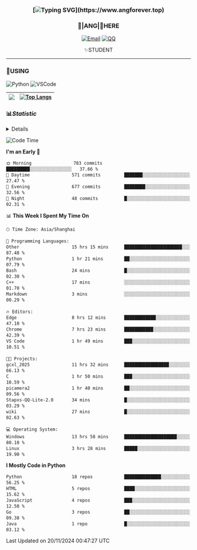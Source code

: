 <div align="center">


### [![Typing SVG](https://readme-typing-svg.herokuapp.com?size=25&duration=2500&color=8C43EA&vCenter=true&width=200&height=40&lines=%F0%9F%8C%B1ANGJustinl%F0%9F%8C%B1+!)](https://www.angforever.top)


### 🥛|**ANG**|🥛HERE



[![Email](https://img.shields.io/badge/Email-ANGJustin@mail.angforever.top-6A5ACD?style=flat-square&logoColor=fff)](mailto:ANGJustinl@163.com)
[![QQ](https://img.shields.io/badge/QQ-77139032-98FB98?style=flat-square&logoColor=fff)](https://qm.qq.com/cgi-bin/qm/qr?k=mcs-cON_aPNfc3hO8-H7lWJHDX-5nKr7&noverify=0)




✨STUDENT 

</div>

---

### 🎨USING

![Python](https://img.shields.io/badge/-Python-blue?style=flat-square&logo=Python&logoColor=fff)
![VSCode](https://img.shields.io/badge/-VSCode-blue?style=flat-square&logo=visualstudiocode&logoColor=fff)



|<img align="right" src="https://github-readme-stats.vercel.app/api?username=ANGJustinl&rank_icon=github&count_private=true&show_icons=true&hide_border=true&bg_color=15,f2f7fd,E0EAFC" />| [![Top Langs](https://github-readme-stats.vercel.app/api/top-langs/?username=angjustinl&hide=javascript,html,css)](https://github.com/angjustinl)|
|---|---|




### 📊*Statistic* 

<details>

<p align="center">
   <img src="github-metrics.svg" alt="typing-svg">
</p>

[![Github activity graph](https://github-readme-activity-graph.angforever.top/graph?username=ANGJustinl&theme=dracula)](https://github.com/ANGJustinl/ANGJustinl)
![image](https://github.com/ANGJustinl/ANGJustinl/assets/96008766/f6c957b8-b907-482a-8804-4c1f944d4b60)
</details>

<!--START_SECTION:waka-->
![Code Time](http://img.shields.io/badge/Code%20Time-430%20hrs%2038%20mins-blue)

**I'm an Early 🐤** 

```text
🌞 Morning                783 commits         █████████░░░░░░░░░░░░░░░░   37.66 % 
🌆 Daytime                571 commits         ███████░░░░░░░░░░░░░░░░░░   27.47 % 
🌃 Evening                677 commits         ████████░░░░░░░░░░░░░░░░░   32.56 % 
🌙 Night                  48 commits          █░░░░░░░░░░░░░░░░░░░░░░░░   02.31 % 
```


📊 **This Week I Spent My Time On** 

```text
🕑︎ Time Zone: Asia/Shanghai

💬 Programming Languages: 
Other                    15 hrs 15 mins      ██████████████████████░░░   87.48 % 
Python                   1 hr 21 mins        ██░░░░░░░░░░░░░░░░░░░░░░░   07.79 % 
Bash                     24 mins             █░░░░░░░░░░░░░░░░░░░░░░░░   02.30 % 
C++                      17 mins             ░░░░░░░░░░░░░░░░░░░░░░░░░   01.70 % 
Markdown                 3 mins              ░░░░░░░░░░░░░░░░░░░░░░░░░   00.29 % 

🔥 Editors: 
Edge                     8 hrs 12 mins       ████████████░░░░░░░░░░░░░   47.10 % 
Chrome                   7 hrs 23 mins       ███████████░░░░░░░░░░░░░░   42.39 % 
VS Code                  1 hr 49 mins        ███░░░░░░░░░░░░░░░░░░░░░░   10.51 % 

🐱‍💻 Projects: 
gcxl_2025                11 hrs 32 mins      █████████████████░░░░░░░░   66.13 % 
C                        1 hr 50 mins        ███░░░░░░░░░░░░░░░░░░░░░░   10.59 % 
picamera2                1 hr 40 mins        ██░░░░░░░░░░░░░░░░░░░░░░░   09.56 % 
Stapxs-QQ-Lite-2.0       34 mins             █░░░░░░░░░░░░░░░░░░░░░░░░   03.29 % 
wiki                     27 mins             █░░░░░░░░░░░░░░░░░░░░░░░░   02.63 % 

💻 Operating System: 
Windows                  13 hrs 58 mins      ████████████████████░░░░░   80.10 % 
Linux                    3 hrs 28 mins       █████░░░░░░░░░░░░░░░░░░░░   19.90 % 
```

**I Mostly Code in Python** 

```text
Python                   18 repos            ██████████████░░░░░░░░░░░   56.25 % 
HTML                     5 repos             ████░░░░░░░░░░░░░░░░░░░░░   15.62 % 
JavaScript               4 repos             ███░░░░░░░░░░░░░░░░░░░░░░   12.50 % 
Go                       3 repos             ██░░░░░░░░░░░░░░░░░░░░░░░   09.38 % 
Java                     1 repo              █░░░░░░░░░░░░░░░░░░░░░░░░   03.12 % 
```




 Last Updated on 20/11/2024 00:47:27 UTC
<!--END_SECTION:waka-->
